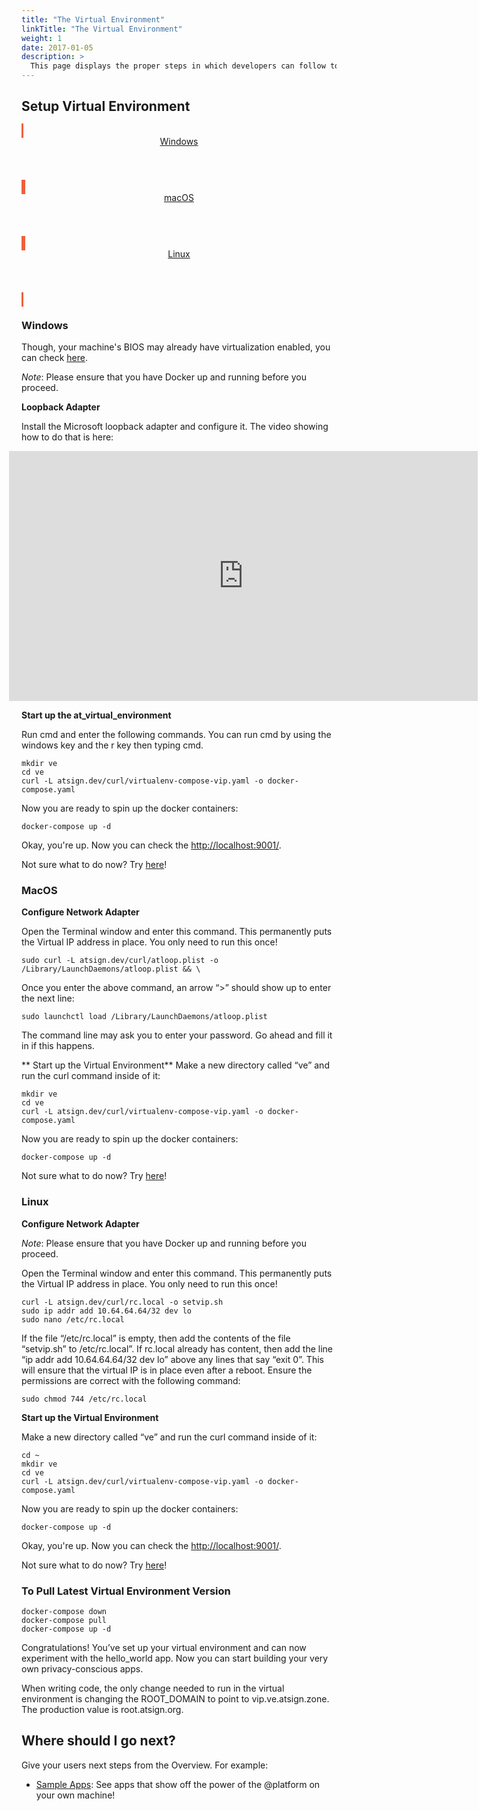 ```yaml
---
title: "The Virtual Environment"
linkTitle: "The Virtual Environment"
weight: 1
date: 2017-01-05
description: >
  This page displays the proper steps in which developers can follow to successfully create and run their own virtual environment to utilize the @platform on their own machine.
---
```


## Setup Virtual Environment

<!-- Cards for different OS-->
<div class="card-deck mb-8">

  <!-- Windows Card-->
  <a class="card" id="install-windows" href="/docs/get-started/the-virtual-environment/#windows" style="border-style: solid;border-color: #F05F3E">
    <div class="card-body">
      <header class="card-title text-center m-0">
        <span class="d-block h1">
          <i class="fab fa-windows" style="color: #F05F3E"></i>
        </span>
        <span class="text-muted text-nowrap">Windows</span>
      </header>
    </div>
  </a>

  <!-- MacOs Card-->
  <a class="card" id="install-macos" href="/docs/get-started/the-virtual-environment/#macos" style="border-style: solid;border-color: #F05F3E">
    <div class="card-body">
      <header class="card-title text-center m-0">
        <span class="d-block h1">
          <i class="fab fa-apple" style="color: #F05F3E"></i>
        </span>
        <span class="text-muted text-nowrap">macOS</span>
      </header>
    </div>
  </a>

  <!-- Linux Card-->
  <a class="card" id="install-linux" href="/docs/get-started/the-virtual-environment/#linux" style="border-style: solid;border-color: #F05F3E">
    <div class="card-body">
      <header class="card-title text-center m-0">
        <span class="d-block h1">
          <i class="fab fa-linux" style="color: #F05F3E"></i>
        </span>
        <span class="text-muted text-nowrap">Linux</span>
      </header>
    </div>
  </a>

</div>

### Windows
Though, your machine's BIOS may already have virtualization enabled, you can check [here](https://2nwiki.2n.cz/pages/viewpage.action?pageId=75202968#:~:text=Press%20the%20F10%20key%20for,to%20save%20changes%20and%20Reboot).

*Note*: Please ensure that you have Docker up and running before you proceed.

**Loopback Adapter**

Install the Microsoft loopback adapter and configure it. The video showing how to do that is here:

<iframe src="https://player.vimeo.com/video/506374699?title=0&amp;byline=0&amp;portrait=0" class="video-frame" style="position:relative;top:0;left:-20px;width:750px;height:400px;" frameborder="0" allow="autoplay; fullscreen" allowfullscreen="true"></iframe>

**Start up the at_virtual_environment**

Run cmd and enter the following commands. You can run cmd by using the windows key and the r key then typing cmd.
            
```
mkdir ve
cd ve
curl -L atsign.dev/curl/virtualenv-compose-vip.yaml -o docker-compose.yaml
```
            
          
Now you are ready to spin up the docker containers:            
```
docker-compose up -d
```
            
          
Okay, you're up. Now you can check the [http://localhost:9001/](http://localhost:9001/).

Not sure what to do now? Try [here](/docs/get-started/the-virtual-environment/#where-should-i-go-next)!

### MacOS

**Configure Network Adapter**

Open the Terminal window and enter this command. This permanently puts the Virtual IP address in place. You only need to run this once!            
```
sudo curl -L atsign.dev/curl/atloop.plist -o /Library/LaunchDaemons/atloop.plist && \
```
              
            
          
Once you enter the above command, an arrow “>” should show up to enter the next line:            
```
sudo launchctl load /Library/LaunchDaemons/atloop.plist
```
            
          
The command line may ask you to enter your password. Go ahead and fill it in if this happens.

** Start up the Virtual Environment**
Make a new directory called “ve” and run the curl command inside of it:             
``` 
mkdir ve
cd ve
curl -L atsign.dev/curl/virtualenv-compose-vip.yaml -o docker-compose.yaml
```

          
Now you are ready to spin up the docker containers:            
```
docker-compose up -d
```
            

Not sure what to do now? Try [here](/docs/get-started/the-virtual-environment/#where-should-i-go-next)!

### Linux

**Configure Network Adapter**

*Note*: Please ensure that you have Docker up and running before you proceed.


Open the Terminal window and enter this command. This permanently puts the Virtual IP address in place. You only need to run this once!
```         
curl -L atsign.dev/curl/rc.local -o setvip.sh
sudo ip addr add 10.64.64.64/32 dev lo
sudo nano /etc/rc.local
```
        
If the file “/etc/rc.local” is empty, then add the contents of the file “setvip.sh” to /etc/rc.local”. If rc.local already has content, then add the line “ip addr add 10.64.64.64/32 dev lo” above any lines that say “exit 0”. This will ensure that the virtual IP is in place even after a reboot. Ensure the permissions are correct with the following command:
            
```
sudo chmod 744 /etc/rc.local
```
   
**Start up the Virtual Environment**

Make a new directory called “ve” and run the curl command inside of it:

            
```            
cd ~ 
mkdir ve
cd ve
curl -L atsign.dev/curl/virtualenv-compose-vip.yaml -o docker-compose.yaml
```
          
Now you are ready to spin up the docker containers:

            
``` 
docker-compose up -d
```
            
          
Okay, you're up. Now you can check the [http://localhost:9001/](http://localhost:9001/).

Not sure what to do now? Try [here](/docs/get-started/the-virtual-environment/#where-should-i-go-next)!

### To Pull Latest Virtual Environment Version
```
docker-compose down
docker-compose pull
docker-compose up -d
```

Congratulations! You’ve set up your virtual environment and can now experiment with the hello_world app. Now you can start building your very own privacy-conscious apps.

When writing code, the only change needed to run in the virtual environment is changing the ROOT_DOMAIN to point to vip.ve.atsign.zone. The production value is root.atsign.org.

## Where should I go next?

Give your users next steps from the Overview. For example:

* [Sample Apps](/docs/sample-apps/): See apps that show off the power of the @platform on your own machine!


